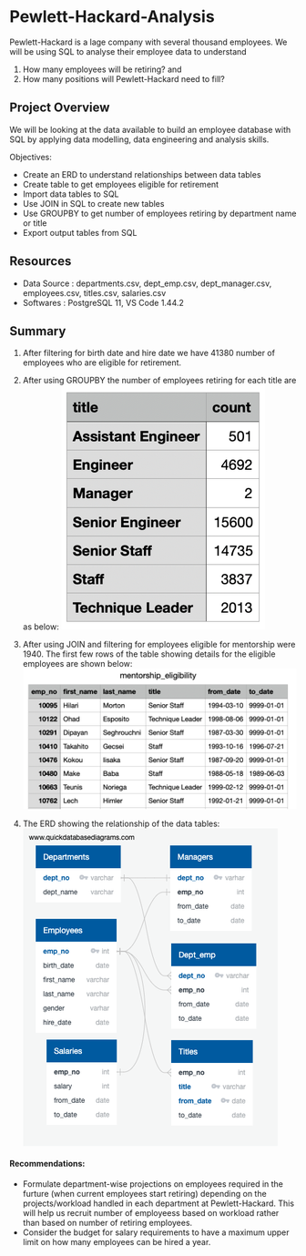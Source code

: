 # Pewlett-Hackard-Analysis

Pewlett-Hackard is a lage company with several thousand employees. We will be using SQL to analyse their employee data to understand
1. How many employees will be retiring? and 
2. How many positions will Pewlett-Hackard need to fill?

## Project Overview

We will be looking at the data available to build an employee database with SQL by applying data modelling, data engineering and analysis skills.

Objectives:
- Create an ERD to understand relationships between data tables
- Create table to get employees eligible for retirement
- Import data tables to SQL
- Use JOIN in SQL to create new tables
- Use GROUPBY to get number of employees retiring by department name or title
- Export output tables from SQL

## Resources

- Data Source : departments.csv, dept_emp.csv, dept_manager.csv, employees.csv, titles.csv, salaries.csv
- Softwares : PostgreSQL 11, VS Code 1.44.2

## Summary

1. After filtering for birth date and hire date we have 41380 number of employees who are eligible for retirement.

2. After using GROUPBY the number of employees retiring for each title are as below:
![](Output/output_challenge/emp_count_by_latest_title.png)

3. After using JOIN and filtering for employees eligible for mentorship were 1940. The first few rows of the table showing details for the eligible employees are shown below:
![](Output/output_challenge/mentorship_eligibility.png)

4. The ERD showing the relationship of the data tables:
![](EmployeeBD.png)

#### Recommendations:
- Formulate department-wise projections on employees required in the furture (when current employees start retiring) depending on the projects/workload handled in each department at Pewlett-Hackard. This will help us recruit number of employeess based on workload rather than based on number of retiring employees.
- Consider the budget for salary requirements to have a maximum upper limit on how many employees can be hired a year.
